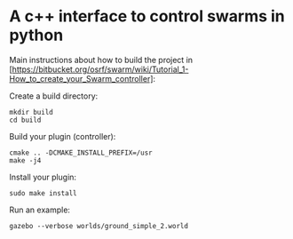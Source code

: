 # A c++ interface to control swarms in python

Main instructions about how to build the project in [https://bitbucket.org/osrf/swarm/wiki/Tutorial_1-How_to_create_your_Swarm_controller]:



Create a build directory:

    mkdir build
    cd build

Build your plugin (controller):

    cmake .. -DCMAKE_INSTALL_PREFIX=/usr
    make -j4

Install your plugin:

    sudo make install
    

Run an example:
    
    gazebo --verbose worlds/ground_simple_2.world

